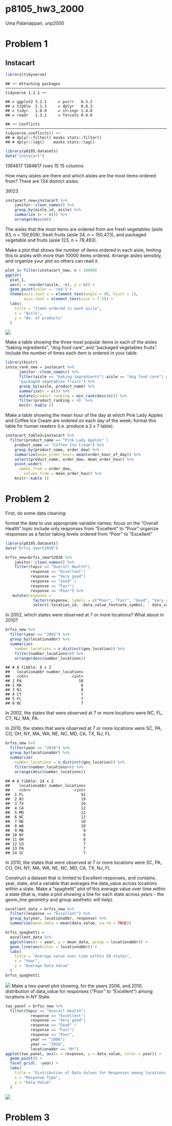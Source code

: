 p8105\_hw3\_2000
================
Uma Palaniappan, unp2000

# Problem 1

## Instacart

``` r
library(tidyverse)
```

    ## ── Attaching packages ────────────────────────────────────────────────────────────────────── tidyverse 1.2.1 ──

    ## ✔ ggplot2 3.2.1     ✔ purrr   0.3.2
    ## ✔ tibble  2.1.3     ✔ dplyr   0.8.3
    ## ✔ tidyr   1.0.0     ✔ stringr 1.4.0
    ## ✔ readr   1.3.1     ✔ forcats 0.4.0

    ## ── Conflicts ───────────────────────────────────────────────────────────────────────── tidyverse_conflicts() ──
    ## ✖ dplyr::filter() masks stats::filter()
    ## ✖ dplyr::lag()    masks stats::lag()

``` r
library(p8105.datasets)
data("instacart") 
```

1384617 1384617 rows 15 15 columns

How many aisles are there and which aisles are the most items ordered
from? There are 134 distinct aisles.

39123

``` r
instacart_new=instacart %>%
    janitor::clean_names() %>%
    group_by(aisle_id, aisle) %>%
    summarize (n = n()) %>%
    arrange(desc(n))
```

The aisles that the most items are ordered from are fresh vegetables
(aisle 83, n = 150,609), fresh fruits (aisle 24, n = 150,473), and
packaged vegetable and fruits (aisle 123, n = 78,493).

Make a plot that shows the number of items ordered in each aisle,
limiting this to aisles with more than 10000 items ordered. Arrange
aisles sensibly, and organize your plot so others can read it.

``` r
plot_1= filter(instacart_new, n > 10000)
ggplot(
  plot_1, 
  aes(x = reorder(aisle, -n), y = n)) + 
  geom_point(color = 'red') +
  theme(axis.text.x = element_text(angle = 90, hjust = 1),
        axis.text = element_text(size = 7.5)) +
  labs(
    title = "Items ordered in each aisle",
    x = "Aisle",
    y = "No. of products"
  )
```

![](p8105_hw3_unp2000_files/figure-gfm/unnamed-chunk-3-1.png)<!-- -->

Make a table showing the three most popular items in each of the aisles
“baking ingredients”, “dog food care”, and “packaged vegetables
fruits”. Include the number of times each item is ordered in your
table.

``` r
library(knitr)
insta_rank_new = instacart %>%
      janitor::clean_names() %>%
      filter(aisle == "baking ingredients"| aisle == "dog food care"| aisle == 
      "packaged vegetables fruits") %>%
      group_by(aisle, product_name) %>%
      summarise(n = n()) %>%
      mutate(product_ranking = min_rank(desc(n))) %>% 
      filter(product_ranking < 4)  %>%
      knitr::kable ()
```

Make a table showing the mean hour of the day at which Pink Lady Apples
and Coffee Ice Cream are ordered on each day of the week; format this
table for human readers (i.e. produce a 2 x 7 table).

``` r
instacart_table2=instacart %>%
  filter(product_name == "Pink Lady Apples" | 
    product_name == "Coffee Ice Cream") %>%
    group_by(product_name, order_dow) %>%
    summarize(mean_order_hour= mean(order_hour_of_day)) %>%
    select(product_name, order_dow, mean_order_hour) %>%
    pivot_wider(
      names_from = order_dow,
        values_from = mean_order_hour) %>%
    knitr::kable ()
```

# Problem 2

First, do some data cleaning:

format the data to use appropriate variable names; focus on the “Overall
Health” topic include only responses from “Excellent” to “Poor” organize
responses as a factor taking levels ordered from “Poor” to “Excellent”

``` r
library(p8105.datasets)
data("brfss_smart2010")
```

``` r
brfss_new=brfss_smart2010 %>%
    janitor::clean_names() %>%
    filter(topic == "Overall Health"|
           response == "Excellent"|
           response == "Very good"|
           response == "Good" |
           response == "Fair"|
           response == "Poor") %>%
   mutate(response = 
            factor(response, labels = c("Poor", "Fair", "Good", "Very good", "Excellent")))%>%
            select(-location_id, -data_value_footnote_symbol, - data_value_footnote)
```

In 2002, which states were observed at 7 or more locations? What about
in 2010?

``` r
brfss_new %>%
  filter(year == "2002") %>%
  group_by(locationabbr) %>%
  summarize(
    number_locations = n_distinct(geo_location)) %>%
    filter(number_locations>6) %>%
    arrange(desc(number_locations))
```

    ## # A tibble: 6 x 2
    ##   locationabbr number_locations
    ##   <chr>                   <int>
    ## 1 PA                         10
    ## 2 MA                          8
    ## 3 NJ                          8
    ## 4 CT                          7
    ## 5 FL                          7
    ## 6 NC                          7

In 2002, the states that were observed at 7 or more locations were NC,
FL, CT, NJ, MA, PA.

In 2010, the states that were observed at 7 or more locations were SC,
PA, CO, OH, NY, MA, WA, NE, NC, MD, CA, TX, NJ, FL

``` r
brfss_new %>%
  filter(year == "2010") %>%
  group_by(locationabbr) %>%
  summarize(
    number_locations = n_distinct(geo_location)) %>%
    filter(number_locations>6) %>%
    arrange(desc(number_locations))
```

    ## # A tibble: 14 x 2
    ##    locationabbr number_locations
    ##    <chr>                   <int>
    ##  1 FL                         41
    ##  2 NJ                         19
    ##  3 TX                         16
    ##  4 CA                         12
    ##  5 MD                         12
    ##  6 NC                         12
    ##  7 NE                         10
    ##  8 WA                         10
    ##  9 MA                          9
    ## 10 NY                          9
    ## 11 OH                          8
    ## 12 CO                          7
    ## 13 PA                          7
    ## 14 SC                          7

In 2010, the states that were observed at 7 or more locations were SC,
PA, CO, OH, NY, MA, WA, NE, NC, MD, CA, TX, NJ, FL

Construct a dataset that is limited to Excellent responses, and
contains, year, state, and a variable that averages the data\_value
across locations within a state. Make a “spaghetti” plot of this average
value over time within a state (that is, make a plot showing a line for
each state across years – the geom\_line geometry and group aesthetic
will help).

``` r
excellent_data = brfss_new %>%
  filter(response == "Excellent") %>%
  group_by(year, locationabbr, response) %>%
  summarise(mean_data = mean(data_value, na.rm = TRUE)) 

brfss_spaghetti =
  excellent_data %>%
  ggplot(aes(x = year, y = mean_data, group = locationabbr)) +
  geom_line(aes(color = locationabbr)) +
  labs(
    title = "Average value over time within 50 states",
    x = "Year",
    y = "Average Data Value"
  )
brfss_spaghetti
```

![](p8105_hw3_unp2000_files/figure-gfm/unnamed-chunk-10-1.png)<!-- -->
Make a two-panel plot showing, for the years 2006, and 2010,
distribution of data\_value for responses (“Poor” to “Excellent”) among
locations in NY State.

``` r
two_panel = brfss_new %>%
  filter(topic == "Overall Health"|
           response == "Excellent"|
           response == "Very good"|
           response == "Good" |
           response == "Fair"|
           response == "Poor",
           year == "2006"|
           year == "2010",
           locationabbr == "NY") 
ggplot(two_panel, aes(x = response, y = data_value, color = year)) + 
  geom_point() +
  facet_grid(. ~year) +
  labs(
    title = "Distribution of Data Values for Responses among locations in NY State",
    x = "Response Type",
    y = "Data Value"
  )
```

![](p8105_hw3_unp2000_files/figure-gfm/unnamed-chunk-11-1.png)<!-- -->

# Problem 3

